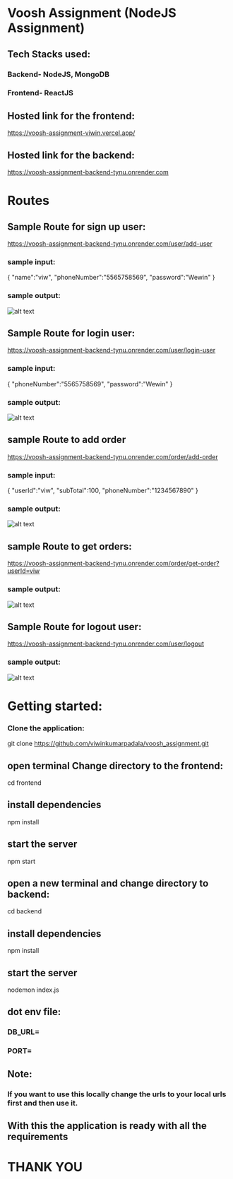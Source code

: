 # Voosh Assignment (NodeJS Assignment)

## Tech Stacks used:
### Backend- NodeJS, MongoDB
### Frontend- ReactJS

## Hosted link for the frontend:
https://voosh-assignment-viwin.vercel.app/

## Hosted link for the backend:
https://voosh-assignment-backend-tynu.onrender.com

# Routes 
## Sample Route for sign up user:
https://voosh-assignment-backend-tynu.onrender.com/user/add-user

### sample input:
{   "name":"viw",
    "phoneNumber":"5565758569",
    "password":"Wewin"
}
### sample output:
![alt text](image.png)

## Sample Route for login user:
https://voosh-assignment-backend-tynu.onrender.com/user/login-user

### sample input:
{  "phoneNumber":"5565758569",
    "password":"Wewin"
}

### sample output:
![alt text](image-1.png)

## sample Route to add order
https://voosh-assignment-backend-tynu.onrender.com/order/add-order

### sample input:
{  "userId":"viw",
   "subTotal":100,
   "phoneNumber":"1234567890"
}

### sample output:
![alt text](image-3.png)

## sample Route to get orders:

https://voosh-assignment-backend-tynu.onrender.com/order/get-order?userId=viw

### sample output:
![alt text](image-4.png)

## Sample Route for logout user:
https://voosh-assignment-backend-tynu.onrender.com/user/logout

### sample output:
![alt text](image-2.png)
# Getting started:

### Clone the application: 
git clone https://github.com/viwinkumarpadala/voosh_assignment.git

## open terminal Change directory to the frontend:
cd frontend
## install dependencies
npm install
## start the server
npm start

## open a new terminal and change directory to backend:
cd backend
## install dependencies
npm install
## start the server
nodemon index.js


## dot env file:
### DB_URL=
### PORT=

## Note:
### If you want to use this locally change the urls to your local urls first and then use it.

## With this the application is ready with all the requirements


# THANK YOU
